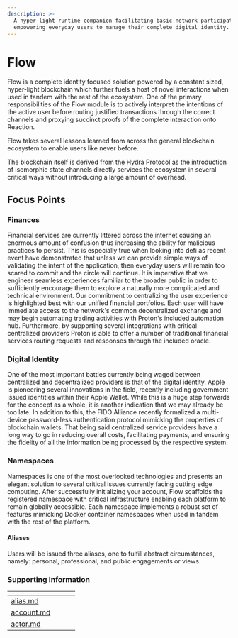```yaml
---
description: >-
  A hyper-light runtime companion facilitating basic network participation while
  empowering everyday users to manage their complete digital identity.
---
```


# Flow

Flow is a complete identity focused solution powered by a constant sized, hyper-light blockchain which further fuels a host of novel interactions when used in tandem with the rest of the ecosystem. One of the primary responsibilities of the Flow module is to actively interpret the intentions of the active user before routing justified transactions through the correct channels and proxying succinct proofs of the complete interaction onto Reaction.

Flow takes several lessons learned from across the general blockchain ecosystem to enable users like never before.&#x20;

The blockchain itself is derived from the Hydra Protocol as the introduction of isomorphic state channels directly services the ecosystem in several critical ways without introducing a large amount of overhead.&#x20;

## Focus Points

### Finances

Financial services are currently littered across the internet causing an enormous amount of confusion thus increasing the ability for malicious practices to persist. This is especially true when looking into defi as recent event have demonstrated that unless we can provide simple ways of validating the intent of the application, then everyday users will remain too scared to commit and the circle will continue. It is imperative that we engineer seamless experiences familiar to the broader public in order to sufficiently encourage them to explore a naturally more complicated and technical environment. Our commitment to centralizing the user experience is highlighted best with our unified financial portfolios. Each user will have immediate access to the network's common decentralized exchange and may begin automating trading activities with Proton's included automation hub. Furthermore, by supporting several integrations with critical centralized providers Proton is able to offer a number of traditional financial services routing requests and responses through the included oracle.&#x20;

### Digital Identity

One of the most important battles currently being waged between centralized and decentralized providers is that of the digital identity. Apple is pioneering several innovations in the field, recently including government issued identities within their Apple Wallet. While this is a huge step forwards for the concept as a whole, it is another indication that we may already be too late. In addition to this, the FIDO Alliance recently formalized a multi-device password-less authentication protocol mimicking the properties of blockchain wallets. That being said centralized service providers have a long way to go in reducing overall costs, facilitating payments, and ensuring the fidelity of all the information being processed by the respective system.&#x20;

### Namespaces

Namespaces is one of the most overlooked technologies and presents an elegant solution to several critical issues currently facing cutting edge computing. After successfully initializing your account, Flow scaffolds the registered namespace with critical infrastructure enabling each platform to remain globally accessible. Each namespace implements a robust set of features mimicking Docker container namespaces when used in tandem with the rest of the platform.

#### Aliases

Users will be issued three aliases, one to fulfill abstract circumstances, namely: personal, professional, and public engagements or views.

### Supporting Information

<table data-view="cards"><thead><tr><th data-card-target data-type="content-ref"></th><th data-hidden></th><th data-hidden></th><th data-hidden></th></tr></thead><tbody><tr><td><a href="../appendix/index/a/alias.md">alias.md</a></td><td></td><td></td><td></td></tr><tr><td><a href="../appendix/index/a/account.md">account.md</a></td><td></td><td></td><td></td></tr><tr><td><a href="../appendix/index/a/actor.md">actor.md</a></td><td></td><td></td><td></td></tr></tbody></table>
